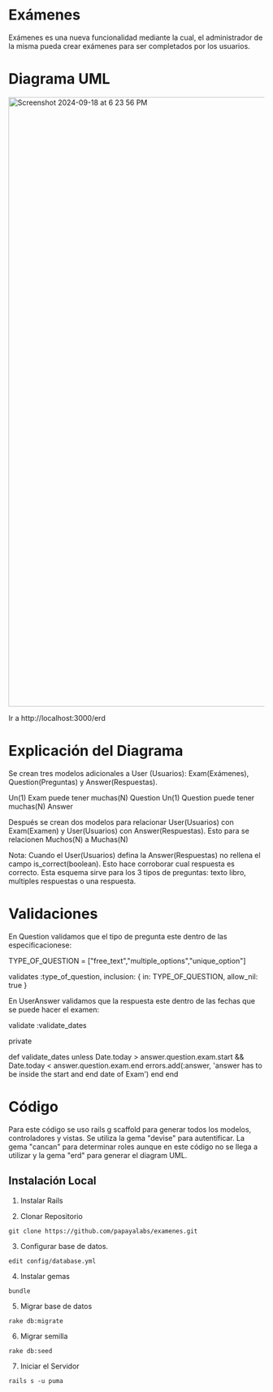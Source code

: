 Exámenes
===========================================================

Exámenes es una nueva funcionalidad mediante la cual, el administrador de la misma pueda crear exámenes para ser completados por los usuarios.

Diagrama UML 
===========================================================

<img width="1200" alt="Screenshot 2024-09-18 at 6 23 56 PM" src="https://github.com/user-attachments/assets/1422722b-2bd6-4773-9e84-ec2ff4e38f56">

Ir a http://localhost:3000/erd

Explicación del Diagrama
===========================================================

Se crean tres modelos adicionales a User (Usuarios): Exam(Exámenes), Question(Preguntas) y Answer(Respuestas). 

Un(1) Exam puede tener muchas(N) Question
Un(1) Question puede tener muchas(N) Answer

Después se crean dos modelos para relacionar User(Usuarios) con Exam(Examen) y User(Usuarios) con Answer(Respuestas). Esto para se relacionen Muchos(N) a Muchas(N)

Nota: Cuando el User(Usuarios) defina la Answer(Respuestas) no rellena el campo is_correct(boolean). Esto hace corroborar cual respuesta es correcto. Esta esquema sirve para los 3 tipos de preguntas: texto libro, multiples respuestas o una respuesta.


Validaciones
===========================================================

En Question validamos que el tipo de pregunta este dentro de las especificacionese:

  TYPE_OF_QUESTION = ["free_text","multiple_options","unique_option"]

  validates :type_of_question, inclusion: { in: TYPE_OF_QUESTION, allow_nil: true }

En UserAnswer validamos que la respuesta este dentro de las fechas que se puede hacer el examen:

  validate :validate_dates

  private

  def validate_dates
    unless Date.today > answer.question.exam.start && Date.today < answer.question.exam.end
      errors.add(:answer, 'answer has to be inside the start and end date of Exam')
    end
  end

Código
===========================================================

Para este código se uso rails g scaffold para generar todos los modelos, controladores y vistas. Se utiliza la gema "devise" para autentificar. La gema "cancan" para determinar roles aunque en este código no se llega a utilizar y la gema "erd" para generar el diagram UML.

Instalación Local
------------------

  1. Instalar Rails

  2. Clonar Repositorio

    git clone https://github.com/papayalabs/examenes.git

  3. Configurar base de datos.

    edit config/database.yml

  4. Instalar gemas

    bundle

  5. Migrar base de datos

    rake db:migrate

  6. Migrar semilla

    rake db:seed

  7. Iniciar el Servidor

    rails s -u puma




